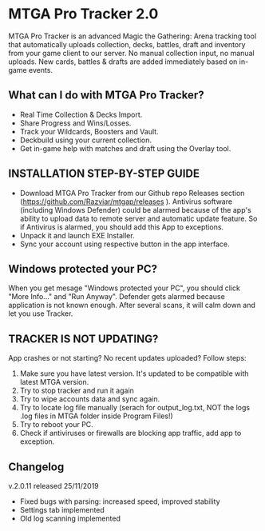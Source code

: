 # MTGA Pro Tracker 2.0
MTGA Pro Tracker is an advanced Magic the Gathering: Arena tracking tool that automatically uploads collection, decks, battles, draft and inventory from your game client to our server. No manual collection input, no manual uploads. New cards, battles & drafts are added immediately based on in-game events.

## What can I do with MTGA Pro Tracker?
* Real Time Collection & Decks Import.
* Share Progress and Wins/Losses.
* Track your Wildcards, Boosters and Vault.
* Deckbuild using your current collection.
* Get in-game help with matches and draft using the Overlay tool.

## INSTALLATION STEP-BY-STEP GUIDE
* Download MTGA Pro Tracker from our Github repo Releases section (https://github.com/Razviar/mtgap/releases ). Antivirus software (including Windows Defender) could be alarmed because of the app's ability to upload data to remote server and automatic update feature. So if Antivirus is alarmed, you should add this App to exceptions.
* Unpack it and launch EXE Installer.
* Sync your account using respective button in the app interface.

## Windows protected your PC?
When you get mesage "Windows protected your PC", you should click "More Info..." and "Run Anyway". Defender gets alarmed because application is not known enough. After several scans, it will calm down and let you use Tracker. 

## TRACKER IS NOT UPDATING?
App crashes or not starting? No recent updates uploaded? Follow steps:

1. Make sure you have latest version. It's updated to be compatible with latest MTGA version.
2. Try to stop tracker and run it again
3. Try to wipe accounts data and sync again.
4. Try to locate log file manually (serach for output_log.txt, NOT the logs .log files in MTGA folder inside Program Files!)
5. Try to reboot your PC.
6. Check if antiviruses or firewalls are blocking app traffic, add app to exception.

## Changelog
v.2.0.11 released 25/11/2019
* Fixed bugs with parsing: increased speed, improved stability
* Settings tab implemented
* Old log scanning implemented
